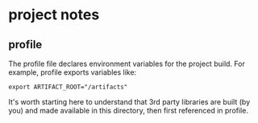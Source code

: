 # project notes

## profile
The profile file declares environment variables for the project build.  For example, profile exports variables like:

    export ARTIFACT_ROOT="/artifacts"

It's worth starting here to understand that 3rd party libraries are built (by you) and made available in this directory, then first referenced in profile.

